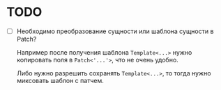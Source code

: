 # TODO

- [ ] Необходимо преобразование сущности или шаблона сущности в Patch?

    Например после получения шаблона `Template<...>` нужно копировать поля в
    `Patch<'...'>`, что не очень удобно.

    Либо нужно разрешить сохранять `Template<...>`, то тогда нужно миксовать
    шаблон с патчем.
